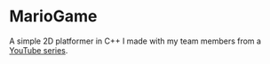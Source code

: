 # MarioGame
A simple 2D platformer in C++ I made with my team members from a [YouTube series](https://www.youtube.com/playlist?list=PLlnvVTSJ0XwdnquTl8y5xvsY4aka_8h8H).

